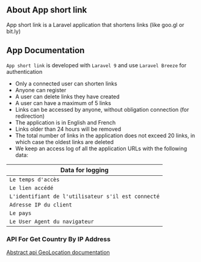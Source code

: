 ## About App short link

App short link is a Laravel application that shortens links (like goo.gl or bit.ly)

## App Documentation
`App short link` is developed with `Laravel 9` and use `Laravel Breeze` for authentication

- Only a connected user can shorten links
- Anyone can register
- A user can delete links they have created
- A user can have a maximum of 5 links
- Links can be accessed by anyone, without obligation
connection (for redirection)
- The application is in English and French
- Links older than 24 hours will be removed
- The total number of links in the application does not exceed 20 links, in which case the oldest links are deleted
- We keep an access log of all the application URLs with the following data:

| Data for logging                                     |
| -----------------------------------------------------|
| `Le temps d'accès`                                   |
| `Le lien accédé`                                     |
| `L'identifiant de l'utilisateur s'il est connecté`   |
| `Adresse IP du client`                               |
| `Le pays`                                            |
| `Le User Agent du navigateur`                        |

### API For Get Country By IP Address


[Abstract api GeoLocation documentation](https://www.abstractapi.com/api/ip-geolocation-api)
